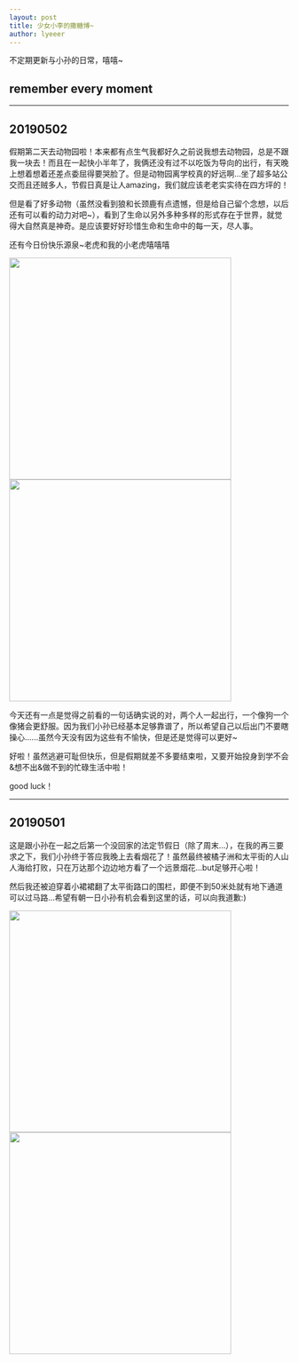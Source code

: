 ```yaml
---
layout: post
title: 少女小李的撒糖博~
author: lyeeer
---
```


不定期更新与小孙的日常，嘻嘻~

## remember every moment
-----

## 20190502

假期第二天去动物园啦！本来都有点生气我都好久之前说我想去动物园，总是不跟我一块去！而且在一起快小半年了，我俩还没有过不以吃饭为导向的出行，有天晚上想着想着还差点委屈得要哭脸了。但是动物园离学校真的好远啊...坐了超多站公交而且还贼多人，节假日真是让人amazing，我们就应该老老实实待在四方坪的！

但是看了好多动物（虽然没看到狼和长颈鹿有点遗憾，但是给自己留个念想，以后还有可以看的动力对吧~），看到了生命以另外多种多样的形式存在于世界，就觉得大自然真是神奇。是应该要好好珍惜生命和生命中的每一天，尽人事。

还有今日份快乐源泉~老虎和我的小老虎嘻嘻嘻

<img src="{{ site.baseurl }}/images/181211-002.jpg" style="width: 400px;"/>

<img src="{{ site.baseurl }}/images/181211-003.jpg" style="width: 400px;"/>

今天还有一点是觉得之前看的一句话确实说的对，两个人一起出行，一个像狗一个像猪会更舒服。因为我们小孙已经基本足够靠谱了，所以希望自己以后出门不要瞎操心......虽然今天没有因为这些有不愉快，但是还是觉得可以更好~

好啦！虽然逃避可耻但快乐，但是假期就差不多要结束啦，又要开始投身到学不会&想不出&做不到的忙碌生活中啦！

good luck！

----------------------------

## 20190501

这是跟小孙在一起之后第一个没回家的法定节假日（除了周末...），在我的再三要求之下，我们小孙终于答应我晚上去看烟花了！虽然最终被橘子洲和太平街的人山人海给打败，只在万达那个边边地方看了一个远景烟花...but足够开心啦！

然后我还被迫穿着小裙裙翻了太平街路口的围栏，即便不到50米处就有地下通道可以过马路...希望有朝一日小孙有机会看到这里的话，可以向我道歉:)

<img src="{{ site.baseurl }}/images/181211-004.jpg" style="width: 400px;"/>

<img src="{{ site.baseurl }}/images/181211-001.jpg" style="width: 400px;"/>